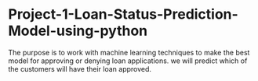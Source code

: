 # Project-1-Loan-Status-Prediction-Model-using-python
The purpose is to work with machine learning techniques to make the best model for approving or denying loan applications. 
we will predict which of the customers will have their loan approved.
